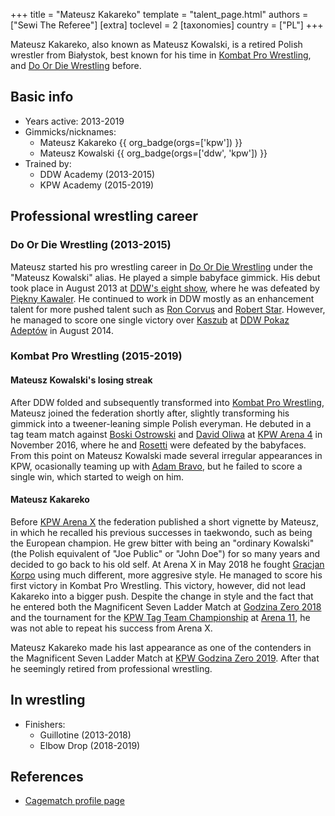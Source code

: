 +++
title = "Mateusz Kakareko"
template = "talent_page.html"
authors = ["Sewi The Referee"]
[extra]
toclevel = 2
[taxonomies]
country = ["PL"]
+++

Mateusz Kakareko, also known as Mateusz Kowalski, is a retired Polish wrestler from Białystok, best known for his time in [Kombat Pro Wrestling](@/o/kpw.md), and [Do Or Die Wrestling](@/o/ddw.md) before.

## Basic info

* Years active: 2013-2019
* Gimmicks/nicknames:
  - Mateusz Kakareko {{ org_badge(orgs=['kpw']) }}
  - Mateusz Kowalski {{ org_badge(orgs=['ddw', 'kpw']) }}
* Trained by:
  - DDW Academy (2013-2015)
  - KPW Academy (2015-2019)

## Professional wrestling career

### Do Or Die Wrestling (2013-2015)

Mateusz started his pro wrestling career in [Do Or Die Wrestling](@/o/ddw.md) under the "Mateusz Kowalski" alias. He played a simple babyface gimmick. His debut took place in August 2013 at [DDW's eight show](@/e/ddw/2013-08-17-ddw-8.md), where he was defeated by [Piękny Kawaler](@/w/piekny-kawaler.md). He continued to work in DDW mostly as an enhancement talent for more pushed talent such as [Ron Corvus](@/w/ron-corvus.md) and [Robert Star](@/w/robert-star.md). However, he managed to score one single victory over [Kaszub](@/w/kaszub.md) at [DDW Pokaz Adeptów](@/e/ddw/2014-08-16-ddw-pokaz-adeptow.md) in August 2014.

### Kombat Pro Wrestling (2015-2019)

#### Mateusz Kowalski's losing streak

After DDW folded and subsequently transformed into [Kombat Pro Wrestling](@/o/kpw.md), Mateusz joined the federation shortly after, slightly transforming his gimmick into a tweener-leaning simple Polish everyman. He debuted in a tag team match against [Boski Ostrowski](@/w/ostrowski.md) and [David Oliwa](@/w/david-oliwa.md) at [KPW Arena 4](@/e/kpw/2016-11-26-kpw-arena-4.md) in November 2016, where he and [Rosetti](@/w/rosetti.md) were defeated by the babyfaces. From this point on Mateusz Kowalski made several irregular appearances in KPW, ocasionally teaming up with [Adam Bravo](@/w/adam-bravo.md), but he failed to score a single win, which started to weigh on him.

#### Mateusz Kakareko

Before [KPW Arena X](@/e/kpw/2018-05-26-kpw-arena-x.md) the federation published a short vignette by Mateusz, in which he recalled his previous successes in taekwondo, such as being the European champion. He grew bitter with being an "ordinary Kowalski" (the Polish equivalent of "Joe Public" or "John Doe") for so many years and decided to go back to his old self. At Arena X in May 2018 he fought [Gracjan Korpo](@/w/gracjan-korpo.md) using much different, more aggresive style. He managed to score his first victory in Kombat Pro Wrestling. This victory, however, did not lead Kakareko into a bigger push. Despite the change in style and the fact that he entered both the Magnificent Seven Ladder Match at [Godzina Zero 2018](@/e/kpw/2018-08-11-kpw-godzina-zero-2018.md) and the tournament for the [KPW Tag Team Championship](@/c/kpw-tag-team-championship.md) at [Arena 11](@/e/kpw/2018-11-03-kpw-arena-11.md), he was not able to repeat his success from Arena X. 

Mateusz Kakareko made his last appearance as one of the contenders in the Magnificent Seven Ladder Match at [KPW Godzina Zero 2019](@/e/kpw/2019-08-17-kpw-godzina-zero-2019.md). After that he seemingly retired from professional wrestling.

## In wrestling

* Finishers:
  - Guillotine (2013-2018)
  - Elbow Drop (2018-2019)

## References

* [Cagematch profile page](https://www.cagematch.net/?id=2&nr=14995)
